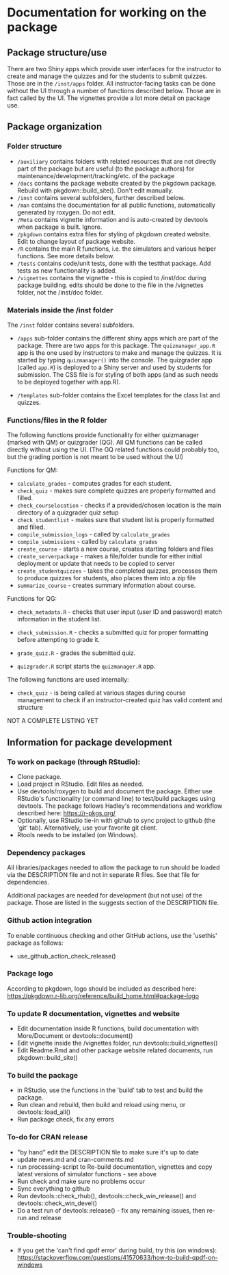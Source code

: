 # Documentation for working on the package


## Package structure/use 

There are two Shiny apps which provide user interfaces for the instructor to create and manage the quizzes and for the students to submit quizzes. Those are in the `/inst/apps` folder. All instructor-facing tasks can be done without the UI through a number of functions described below. Those are in fact called by the UI. The vignettes provide a lot more detail on package use.


## Package organization


### Folder structure

* `/auxiliary` contains folders with related resources that are not directly part of the package but are useful (to the package authors) for maintenance/development/tracking/etc. of the package
* `/docs` contains the package website created by the pkgdown package. Rebuild with pkgdown::build_site(). Don't edit manually.
* `/inst` contains several subfolders, further described below. 
* `/man` contains the documentation for all public functions, automatically generated by roxygen. Do not edit.
* `/Meta` contains vignette information and is auto-created by devtools when package is built. Ignore.
* `/pkgdown` contains extra files for styling of pkgdown created website. Edit to change layout of package website.
* `/R` contains the main R functions, i.e. the simulators and various helper functions. See more details below.
* `/tests` contains code/unit tests, done with the testthat package. Add tests as new functionality is added.
* `/vignettes` contains the vignette - this is copied to /inst/doc during package building. edits should be done to the file in the /vignettes folder, not the /inst/doc folder.



### Materials inside the /inst folder
The `/inst` folder contains several subfolders. 

* `/apps` sub-folder contains the different shiny apps which are part of the package. There are two apps for this package. The `quizmanager_app.R` app is the one used by instructors to make and manage the quizzes. It is started by typing `quizmanager()` into the console. The quizgrader app (called `app.R`) is deployed to a Shiny server and used by students for submission. The CSS file is for styling of both apps (and as such needs to be deployed together with app.R).

* `/templates` sub-folder contains the Excel templates for the class list and quizzes.


### Functions/files in the R folder

The following functions provide functionality for either quizmanager (marked with QM) or quizgrader (QG). 
All QM functions can be called directly without using the UI. (The GQ related functions could probably too, but the grading portion is not meant to be used without the UI)

Functions for QM:
* `calculate_grades` - computes grades for each student.
* `check_quiz` - makes sure complete quizzes are properly formatted and filled.
* `check_courselocation` - checks if a provided/chosen location is the main directory of a quizgrader quiz setup
* `check_studentlist` - makes sure that student list is properly formatted and filled.
* `compile_submission_logs` - called by `calculate_grades`
* `compile_submissions` - called by `calculate_grades`
* `create_course` - starts a new course, creates starting folders and files
* `create_serverpackage` - makes a file/folder bundle for either initial deployment or update that needs to be copied to server 
* `create_studentquizzes` - takes the completed quizzes, processes them to produce quizzes for students, also places them into a zip file
* `summarize_course` - creates summary information about course.

Functions for QG:
* `check_metadata.R` - checks that user input (user ID and password) match information in the student list.
* `check_submission.R` - checks a submitted quiz for proper formatting before attempting to grade it.
* `grade_quiz.R` - grades the submitted quiz.


* `quizgrader.R` script starts the `quizmanager.R` app.


The following functions are used internally:
* `check_quiz` - is being called at various stages during course management to check if an instructor-created quiz has valid content and structure


NOT A COMPLETE LISTING YET





## Information for package development

### To work on package (through RStudio): 
* Clone package.
* Load project in RStudio. Edit files as needed.
* Use devtools/roxygen to build and document the package. Either use RStudio's functionality (or command line) to test/build packages using devtools. The package follows Hadley's recommendations and workflow described here: https://r-pkgs.org/ 
* Optionally, use RStudio tie-in with github to sync project to github (the 'git' tab). Alternatively, use your favorite git client.
* Rtools needs to be installed (on Windows).

### Dependency packages 
All libraries/packages needed to allow the package to run should be loaded via the DESCRIPTION file and not in separate R files. See that file for dependencies.

Additional packages are needed for development (but not use) of the package. Those are listed in the suggests section of the DESCRIPTION file. 

### Github action integration
To enable continuous checking and other GitHub actions, use the 'usethis' package as follows:
* use_github_action_check_release()


### Package logo
According to pkgdown, logo should be included as described here:
https://pkgdown.r-lib.org/reference/build_home.html#package-logo


### To update R documentation, vignettes and website
* Edit documentation inside R functions, build documentation with More/Document or devtools::document()
* Edit vignette inside the /vignettes folder, run devtools::build_vignettes()
* Edit Readme.Rmd and other package website related documents, run pkgdown::build_site()


### To build the package
* in RStudio, use the functions in the 'build' tab to test and build the package.
* Run clean and rebuild, then build and reload using menu, or devtools::load_all()
* Run package check, fix any errors 


### To-do for CRAN release  
* "by hand" edit the DESCRIPTION file to make sure it's up to date
* update news.md and cran-comments.md
* run processing-script to Re-build documentation, vignettes and copy latest versions of simulator functions - see above
* Run check and make sure no problems occur
* Sync everything to github
* Run devtools::check_rhub(), devtools::check_win_release() and devtools::check_win_devel()
* Do a test run of devtools::release() - fix any remaining issues, then re-run and release

### Trouble-shooting
* If you get the 'can't find qpdf error' during build, try this (on windows): https://stackoverflow.com/questions/41570633/how-to-build-qpdf-on-windows
